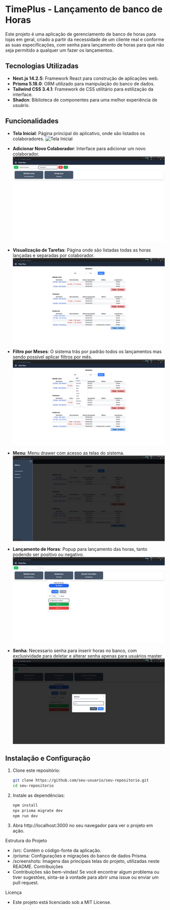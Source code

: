 # TimePlus - Lançamento de banco de Horas

Este projeto é uma aplicação de gerenciamento de banco de horas para lojas em geral, criado a partir da necessidade de um cliente real e conforme as suas especificações, com senha para lançamento de horas para que não seja permitido a qualquer um fazer os lançamentos.

## Tecnologias Utilizadas

- **Next.js 14.2.5**: Framework React para construção de aplicações web.
- **Prisma 5.18.0**: ORM utilizado para manipulação do banco de dados.
- **Tailwind CSS 3.4.1**: Framework de CSS utilitário para estilização da interface.
- **Shadcn**: Biblioteca de componentes para uma melhor experiência de usuário.

## Funcionalidades

- **Tela Inicial**: Página principal do aplicativo, onde são listados os colaboradores.
  ![Tela Inicial](./screenshots/lançamentos.png)

- **Adicionar Novo Colaborador**: Interface para adicionar um novo colaborador.
  ![Nova Tarefa](./screenshots/add-colaborador.png)

- **Visualização de Tarefas**: Página onde são listadas todas as horas lançadas e separadas por colaborador.
  ![Tarefas](./screenshots/relatorio.png)

- **Filtro por Meses**: O sistema trás por padrão todos os lançamentos mas sendo possível aplicar filtros por mês.
  ![Departamentos](./screenshots/filtro-relatorio.png)

- **Menu**: Menu drawer com acesso as telas do sistema.
  ![Edição de tarefa](./screenshots/menu.png)

- **Lançamento de Horas**: Popup para lançamento das horas, tanto podendo ser positivo ou negativo.
  ![Relatório](./screenshots/lancamento-horas.png)

- **Senha**: Necessario senha para inserir horas no banco, com exclusividade para deletar e alterar senha apenas para usuários master
  ![Aviso](./screenshots/senha-confirm.png)

## Instalação e Configuração

1. Clone este repositório:
   ```bash
   git clone https://github.com/seu-usuario/seu-repositorio.git
   cd seu-repositorio

2. Instale as dependências:
   ```bash
   npm install
   npx prisma migrate dev
   npm run dev

3. Abra http://localhost:3000 no seu navegador para ver o projeto em ação.

Estrutura do Projeto
- /src: Contém o código-fonte da aplicação.
- /prisma: Configurações e migrações do banco de dados Prisma.
- /screenshots: Imagens das principais telas do projeto, utilizadas neste README.
Contribuições
- Contribuições são bem-vindas! Se você encontrar algum problema ou tiver sugestões, sinta-se à vontade para abrir uma issue ou enviar um pull request.

Licença
- Este projeto está licenciado sob a MIT License.

